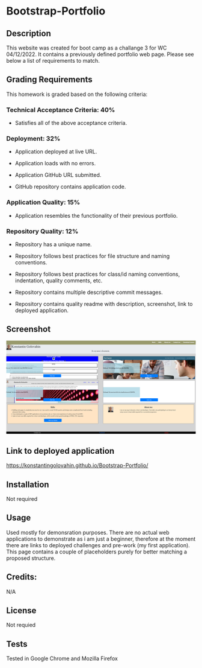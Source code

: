 # Bootstrap-Portfolio

## Description
 
This website was created for boot camp as a challange 3 for WC 04/12/2022. It contains a previously defined portfolio web page. Please see below a list of requirements to match.

## Grading Requirements

This homework is graded based on the following criteria: 

### Technical Acceptance Criteria: 40%

* Satisfies all of the above acceptance criteria.

### Deployment: 32%

* Application deployed at live URL.

* Application loads with no errors.

* Application GitHub URL submitted.

* GitHub repository contains application code.

### Application Quality: 15%

* Application resembles the functionality of their previous portfolio.

### Repository Quality: 12%

* Repository has a unique name.

* Repository follows best practices for file structure and naming conventions.

* Repository follows best practices for class/id naming conventions, indentation, quality comments, etc.

* Repository contains multiple descriptive commit messages.

* Repository contains quality readme with description, screenshot, link to deployed application.

## Screenshot
![Bootstrap portfolio](./images/Bootstrap-Portfolio.png?raw=true "Bootstrap portfolio")

## Link to deployed application

https://konstantingolovahin.github.io/Bootstrap-Portfolio/

## Installation

Not required

## Usage

Used mostly for demonsration purposes. There are no actual web applications to demonstrate as i am just a beginner, therefore at the moment there are links to deployed challenges and pre-work (my first application). This page contains a couple of placeholders purely for better matching a proposed structure.



## Credits:

N/A

## License

Not requied

## Tests

Tested in Google Chrome and Mozilla Firefox
